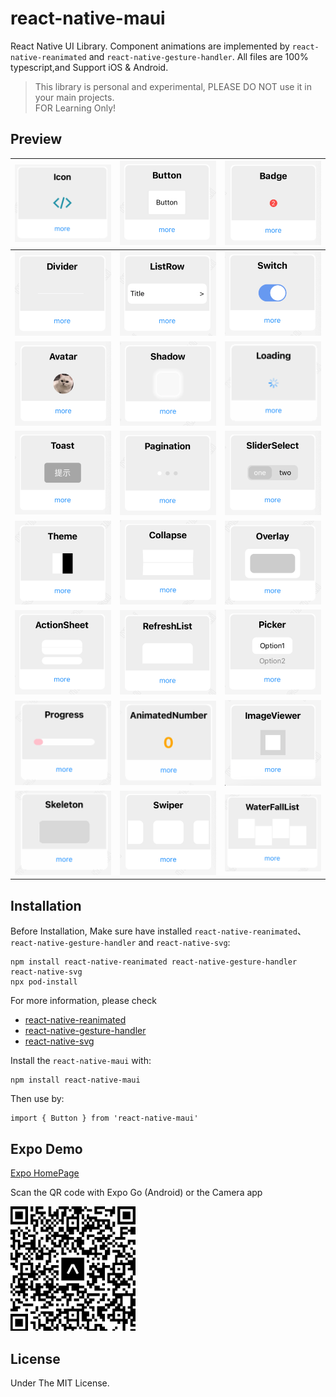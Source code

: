 # react-native-maui

React Native UI Library.
Component animations are implemented by `react-native-reanimated` and `react-native-gesture-handler`.
All files are 100% typescript,and Support iOS & Android.

> This library is personal and experimental, PLEASE DO NOT use it in your main projects.  
> FOR Learning Only!

## Preview

| <img src="./screenshoot/Icon.png" width="250" /> | <img src="./screenshoot/Button.png" width="250" />  | <img src="./screenshoot/Badge.png" width="250" />  |
| ------------- | ------------- | ------------- | 
| <img src="./screenshoot/Divider.png" width="250" />  | <img src="./screenshoot/ListRow.png" width="250" />  |  <img src="./screenshoot/Switch.png" width="250" /> |
| <img src="./screenshoot/Avatar.png" width="250" />  | <img src="./screenshoot/Shadow.png" width="250" />  |  <img src="./screenshoot/Loading.gif" width="250" /> |
| <img src="./screenshoot/Toast.png" width="250" />  | <img src="./screenshoot/Pagination.png" width="250" />  |  <img src="./screenshoot/Segmented.png" width="250" /> |
| <img src="./screenshoot/Theme.png" width="250" />  | <img src="./screenshoot/Collapse.png" width="250" />   |  <img src="./screenshoot/Overlay.png" width="250" /> |
| <img src="./screenshoot/ActionSheet.png" width="250" />  | <img src="./screenshoot/RefreshList.png" width="250" />  |  <img src="./screenshoot/Picker.png" width="250" /> |
| <img src="./screenshoot/Progress.gif" width="250" />  |  <img src="./screenshoot/AnimatedNumber.gif" width="250" />  |   <img src="./screenshoot/ImageViewer.png" width="250" /> |
| <img src="./screenshoot/Skeleton.gif" width="250" /> | <img src="./screenshoot/Swiper.png" width="250" />  | <img src="./screenshoot/WaterFallList.png" width="250" />


## Installation

Before Installation, Make sure have installed `react-native-reanimated`、`react-native-gesture-handler` and `react-native-svg`:

```
npm install react-native-reanimated react-native-gesture-handler react-native-svg
npx pod-install
```

For more information, please check 
- [react-native-reanimated](https://github.com/software-mansion/react-native-reanimated)
- [react-native-gesture-handler](https://github.com/software-mansion/react-native-gesture-handler)
- [react-native-svg](https://github.com/react-native-svg/react-native-svg)

Install the `react-native-maui` with:
```
npm install react-native-maui
```

Then use by:
```
import { Button } from 'react-native-maui'
```

## Expo Demo
[Expo HomePage](https://expo.dev/@mah22/react-native-maui-example?serviceType=classic&distribution=expo-go)

Scan the QR code with Expo Go (Android) or the Camera app

<img src="./screenshoot/qrcode.png" width="200" />

## License

Under The MIT License.

